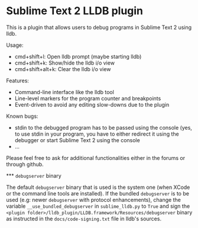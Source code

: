 Sublime Text 2 LLDB plugin
==========================

This is a plugin that allows users to debug programs in Sublime Text 2
using lldb.

Usage:
* cmd+shift+l: Open lldb prompt (maybe starting lldb)
* cmd+shift+k: Show/hide the lldb i/o view
* cmd+shift+alt+k: Clear the lldb i/o view

Features:
* Command-line interface like the lldb tool
* Line-level markers for the program counter and breakpoints
* Event-driven to avoid any editing slow-downs due to the plugin

Known bugs:
* stdin to the debugged program has to be passed using the console (yes,
  to use stdin in your program, you have to either redirect it using the
  debugger or start Sublime Text 2 using the console
* ...

Please feel free to ask for additional functionalities either in the
forums or through github.

*** `debugserver` binary

The default `debugserver` binary that is used is the system one (when XCode
or the command line tools are installed).
If the bundled `debugserver` is to be used (e.g: newer `debugserver` with
protocol enhancements), change the variable `__use_bundled_debugserver` in
`sublime_lldb.py` to `True` and sign the
`<plugin folder>/lldb_plugin/LLDB.framework/Resources/debugserver` binary
as instructed in the `docs/code-signing.txt` file in lldb's sources.

